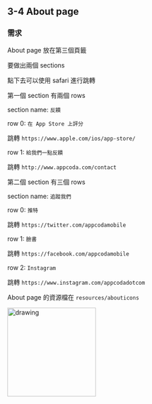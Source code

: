 ## 3-4 About page

### 需求

About page 放在第三個頁籤

要做出兩個 sections

點下去可以使用 safari 進行跳轉

第一個 section 有兩個 rows

section name: `反饋`

row 0: `在 App Store 上評分`

跳轉 `https://www.apple.com/ios/app-store/`

row 1: `給我們一點反饋`

跳轉 `http://www.appcoda.com/contact`

第二個 section 有三個 rows

section name: `追蹤我們`

row 0: `推特`

跳轉 `https://twitter.com/appcodamobile`

row 1: `臉書`

跳轉 `https://facebook.com/appcodamobile`

row 2: `Instagram`

跳轉 `https://www.instagram.com/appcodadotcom`

About page 的資源檔在 `resources/abouticons`

<img src="./resources/tableView_3_4_1.png" alt="drawing" width="200"/>